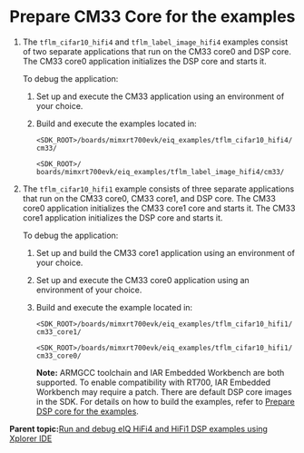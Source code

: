 # Prepare CM33 Core for the examples

1.  The `tflm_cifar10_hifi4` and `tflm_label_image_hifi4` examples consist of two separate applications that run on the CM33 core0 and DSP core. The CM33 core0 application initializes the DSP core and starts it.

    To debug the application:

    1.  Set up and execute the CM33 application using an environment of your choice.

    2.  Build and execute the examples located in:

        `<SDK_ROOT>/boards/mimxrt700evk/eiq_examples/tflm_cifar10_hifi4/cm33/`

        `<SDK_ROOT>/ boards/mimxrt700evk/eiq_examples/tflm_label_image_hifi4/cm33/`

2.  The `tflm_cifar10_hifi1` example consists of three separate applications that run on the CM33 core0, CM33 core1, and DSP core. The CM33 core0 application initializes the CM33 core1 core and starts it. The CM33 core1 application initializes the DSP core and starts it.

    To debug the application:

    1.  Set up and build the CM33 core1 application using an environment of your choice.
    2.  Set up and execute the CM33 core0 application using an environment of your choice.
    3.  Build and execute the example located in:

        `<SDK_ROOT>/boards/mimxrt700evk/eiq_examples/tflm_cifar10_hifi1/cm33_core1/`

        `<SDK_ROOT>/boards/mimxrt700evk/eiq_examples/tflm_cifar10_hifi1/cm33_core0/`

        **Note:** ARMGCC toolchain and IAR Embedded Workbench are both supported. To enable compatibility with RT700, IAR Embedded Workbench may require a patch. There are default DSP core images in the SDK. For details on how to build the examples, refer to [Prepare DSP core for the examples](prepare_dsp_core_for_the_examples.md).


**Parent topic:**[Run and debug eIQ HiFi4 and HiFi1 DSP examples using Xplorer IDE](../topics/run_and_debug_eiq_hifi4_and_hifi1_dsp_examples_usi.md)

